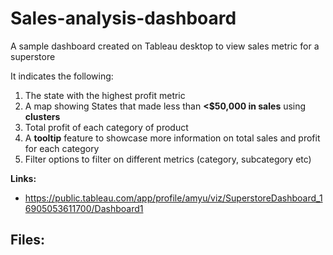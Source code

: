 # Sales-analysis-dashboard
A sample dashboard created on Tableau desktop to view sales metric for a superstore

 It indicates the following:
1. The state with the highest profit metric
2. A map showing States that made less than **<$50,000 in sales** using **clusters**
3. Total profit of each category of product
4. A **tooltip** feature to showcase more information on total sales and profit for each category
5. Filter options to filter on different metrics (category, subcategory etc)


**Links:**
- https://public.tableau.com/app/profile/amyu/viz/SuperstoreDashboard_16905053611700/Dashboard1

**Files:**
- 
